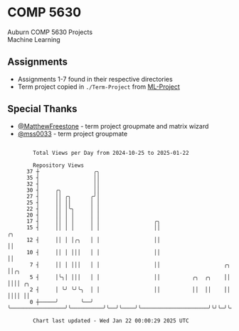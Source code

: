 # COMP 5630
Auburn COMP 5630 Projects  
Machine Learning

## Assignments
- Assignments 1-7 found in their respective directories
- Term project copied in `./Term-Project` from [ML-Project](https://github.com/wumphlett/ML-Project)

## Special Thanks
- [@MatthewFreestone](https://github.com/MatthewFreestone) - term project groupmate and matrix wizard
- [@mss0033](https://github.com/mss0033) - term project groupmate

```

        Total Views per Day from 2024-10-25 to 2025-01-22

        Repository Views
      37 ┼                 ╭╮
      35 ┤                 ││
      32 ┤                 ││
      30 ┤     ╭╮          ││
      27 ┤     ││ ╭╮      ╭╯│
      25 ┤     ││ ││      │ │
      22 ┤     ││ │╰╮     │ │
      20 ┤     ││ │ │     │ │
      17 ┤     ││ │ │     │ │                 ╭╮
      15 ┤     ││ │ │     │ │                 ││                                           ╭╮
      12 ┤     ││ │ │╭╮   │ │                 ││                                           ││
      10 ┤     ││ │ │││   │ │                 ││                                           ││
       7 ┤     ││ │ │││   │ │                 ││                    ╭╮                     ││╭╮
       5 ┤     │╰╮│ │││   │ │                 ││          ╭╮  ╭╮    ││                     ││││ ╭╮
       2 ┤     │ ╰╯ ╰╯╰╮  │ │                 ││          ││  ││    ││                     ││││ ││
       0 ┼─────╯       ╰──╯ ╰─────────────────╯╰──────────╯╰──╯╰────╯╰─────────────────────╯╰╯╰─╯╰─

        Chart last updated - Wed Jan 22 00:00:29 2025 UTC
        
```
